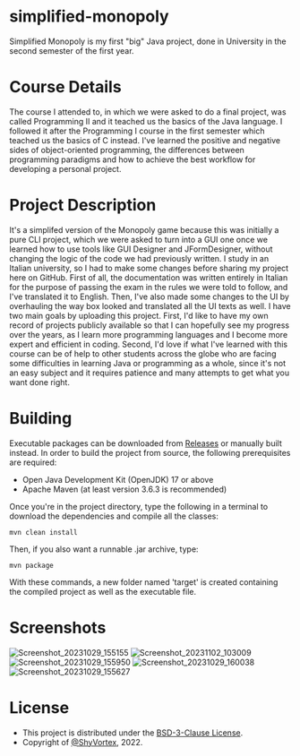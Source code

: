 # simplified-monopoly
Simplified Monopoly is my first "big" Java project, done in University in the second semester of the first year. 

# Course Details
The course I attended to, in which we were asked to do a final project, was called Programming II and it teached us the basics of the Java language. 
I followed it after the Programming I course in the first semester which teached us the basics of C instead. 
I've learned the positive and negative sides of object-oriented programming, the differences between programming paradigms and how to achieve 
the best workflow for developing a personal project.

# Project Description
It's a simplifed version of the Monopoly game because this was initially a pure CLI project, which we were asked to turn into a GUI one once we learned 
how to use tools like GUI Designer and JFormDesigner, without changing the logic of the code we had previously written. 
I study in an Italian university, so I had to make some changes before sharing my project here on GitHub. First of all, the documentation was 
written entirely in Italian for the purpose of passing the exam in the rules we were told to follow, and I've translated it to English. 
Then, I've also made some changes to the UI by overhauling the way box looked and translated all the UI texts as well. 
I have two main goals by uploading this project. 
First, I'd like to have my own record of projects publicly available so that I can hopefully see my progress over the years, 
as I learn more programming languages and I become more expert and efficient in coding. 
Second, I'd love if what I've learned with this course can be of help to other students across the globe who are facing some difficulties 
in learning Java or programming as a whole, since it's not an easy subject and it requires patience and many attempts to get what you want done right.

# Building
Executable packages can be downloaded from [Releases](https://github.com/ShyVortex/simplified-monopoly/releases) or manually built instead.
In order to build the project from source, the following prerequisites are required:
- Open Java Development Kit (OpenJDK) 17 or above
- Apache Maven (at least version 3.6.3 is recommended)

Once you're in the project directory, type the following in a terminal to download the dependencies and compile all the classes:
 ```shell
 mvn clean install
 ```
Then, if you also want a runnable .jar archive, type:
 ```shell
 mvn package
 ```
With these commands, a new folder named 'target' is created containing the compiled project as well as the executable file.

# Screenshots
![Screenshot_20231029_155155](https://github.com/ShyVortex/simplified-monopoly/assets/111277410/8977b57c-cfa5-4878-8d93-0045b746605f)
![Screenshot_20231102_103009](https://github.com/ShyVortex/simplified-monopoly/assets/111277410/cb08bed8-c87e-4293-aa2d-70636d2254b2)
![Screenshot_20231029_155950](https://github.com/ShyVortex/simplified-monopoly/assets/111277410/7a934b06-a476-4f73-ac15-dcf6f6d77c96)
![Screenshot_20231029_160038](https://github.com/ShyVortex/simplified-monopoly/assets/111277410/b78cec10-883d-4196-9a9e-4973d814c206)
![Screenshot_20231029_155627](https://github.com/ShyVortex/simplified-monopoly/assets/111277410/ec1fe832-3cac-4dbb-b56d-bed6837abc47)

# License
- This project is distributed under the [BSD-3-Clause License](https://github.com/ShyVortex/simplified-monopoly/blob/master/LICENSE.md).
- Copyright of [@ShyVortex](https://github.com/ShyVortex), 2022.
